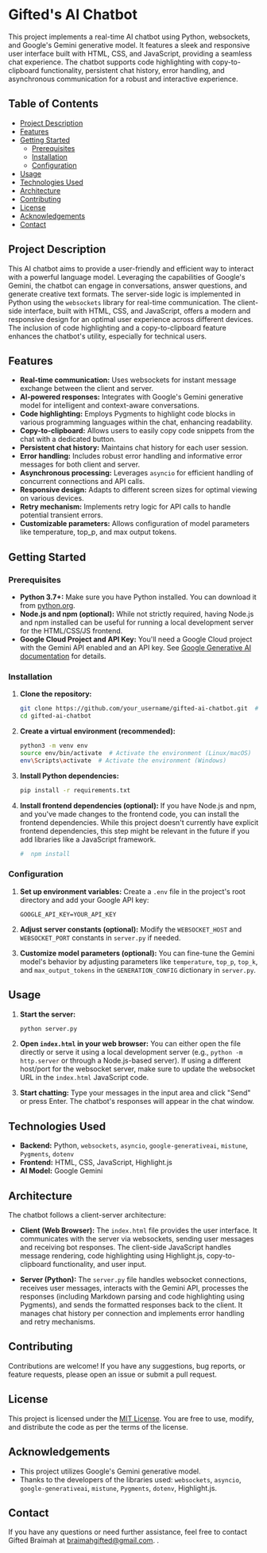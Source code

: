 
# Gifted's AI Chatbot

This project implements a real-time AI chatbot using Python, websockets, and Google's Gemini generative model. It features a sleek and responsive user interface built with HTML, CSS, and JavaScript, providing a seamless chat experience.  The chatbot supports code highlighting with copy-to-clipboard functionality, persistent chat history, error handling, and asynchronous communication for a robust and interactive experience.

## Table of Contents

- [Project Description](#project-description)
- [Features](#features)
- [Getting Started](#getting-started)
    - [Prerequisites](#prerequisites)
    - [Installation](#installation)
    - [Configuration](#configuration)
- [Usage](#usage)
- [Technologies Used](#technologies-used)
- [Architecture](#architecture)
- [Contributing](#contributing)
- [License](#license)
- [Acknowledgements](#acknowledgements)
- [Contact](#contact)



## Project Description

This AI chatbot aims to provide a user-friendly and efficient way to interact with a powerful language model.  Leveraging the capabilities of Google's Gemini, the chatbot can engage in conversations, answer questions, and generate creative text formats. The server-side logic is implemented in Python using the `websockets` library for real-time communication. The client-side interface, built with HTML, CSS, and JavaScript, offers a modern and responsive design for an optimal user experience across different devices.  The inclusion of code highlighting and a copy-to-clipboard feature enhances the chatbot's utility, especially for technical users.

## Features

- **Real-time communication:**  Uses websockets for instant message exchange between the client and server.
- **AI-powered responses:** Integrates with Google's Gemini generative model for intelligent and context-aware conversations.
- **Code highlighting:**  Employs Pygments to highlight code blocks in various programming languages within the chat, enhancing readability.
- **Copy-to-clipboard:** Allows users to easily copy code snippets from the chat with a dedicated button.
- **Persistent chat history:** Maintains chat history for each user session.
- **Error handling:** Includes robust error handling and informative error messages for both client and server.
- **Asynchronous processing:**  Leverages `asyncio` for efficient handling of concurrent connections and API calls.
- **Responsive design:**  Adapts to different screen sizes for optimal viewing on various devices.
- **Retry mechanism:** Implements retry logic for API calls to handle potential transient errors.
- **Customizable parameters:**  Allows configuration of model parameters like temperature, top_p, and max output tokens.


## Getting Started

### Prerequisites

- **Python 3.7+:** Make sure you have Python installed. You can download it from [python.org](https://www.python.org/).
- **Node.js and npm (optional):**  While not strictly required, having Node.js and npm installed can be useful for running a local development server for the HTML/CSS/JS frontend.
- **Google Cloud Project and API Key:** You'll need a Google Cloud project with the Gemini API enabled and an API key. See [Google Generative AI documentation](https://developers.google.com/generative-ai) for details.

### Installation

1. **Clone the repository:**
   ```bash
   git clone https://github.com/your_username/gifted-ai-chatbot.git  # Replace with your repository URL
   cd gifted-ai-chatbot
   ```
2. **Create a virtual environment (recommended):**
   ```bash
   python3 -m venv env
   source env/bin/activate  # Activate the environment (Linux/macOS)
   env\Scripts\activate  # Activate the environment (Windows)
   ```
3. **Install Python dependencies:**
   ```bash
   pip install -r requirements.txt
   ```
4. **Install frontend dependencies (optional):** If you have Node.js and npm, and you've made changes to the frontend code, you can install the frontend dependencies.  While this project doesn't currently have explicit frontend dependencies, this step might be relevant in the future if you add libraries like a JavaScript framework.
    ```bash
    #  npm install 
    ```

### Configuration

1. **Set up environment variables:** Create a `.env` file in the project's root directory and add your Google API key:

   ```
   GOOGLE_API_KEY=YOUR_API_KEY
   ```

2. **Adjust server constants (optional):** Modify the `WEBSOCKET_HOST` and `WEBSOCKET_PORT` constants in `server.py` if needed.

3. **Customize model parameters (optional):**  You can fine-tune the Gemini model's behavior by adjusting parameters like `temperature`, `top_p`, `top_k`, and `max_output_tokens` in the `GENERATION_CONFIG` dictionary in `server.py`.

## Usage

1. **Start the server:**
   ```bash
   python server.py
   ```

2. **Open `index.html` in your web browser:** You can either open the file directly or serve it using a local development server (e.g., `python -m http.server` or through a Node.js-based server).  If using a different host/port for the websocket server, make sure to update the websocket URL in the `index.html` JavaScript code.


3. **Start chatting:** Type your messages in the input area and click "Send" or press Enter. The chatbot's responses will appear in the chat window.

## Technologies Used

- **Backend:** Python, `websockets`, `asyncio`, `google-generativeai`, `mistune`, `Pygments`, `dotenv`
- **Frontend:** HTML, CSS, JavaScript, Highlight.js
- **AI Model:** Google Gemini


## Architecture

The chatbot follows a client-server architecture:

- **Client (Web Browser):** The `index.html` file provides the user interface.  It communicates with the server via websockets, sending user messages and receiving bot responses.  The client-side JavaScript handles message rendering, code highlighting using Highlight.js, copy-to-clipboard functionality, and user input.

- **Server (Python):**  The `server.py` file handles websocket connections, receives user messages, interacts with the Gemini API, processes the responses (including Markdown parsing and code highlighting using Pygments), and sends the formatted responses back to the client. It manages chat history per connection and implements error handling and retry mechanisms.

## Contributing

Contributions are welcome!  If you have any suggestions, bug reports, or feature requests, please open an issue or submit a pull request.

## License

This project is licensed under the [MIT License](LICENSE).  You are free to use, modify, and distribute the code as per the terms of the license.  


## Acknowledgements

- This project utilizes Google's Gemini generative model.
- Thanks to the developers of the libraries used: `websockets`, `asyncio`, `google-generativeai`, `mistune`, `Pygments`, `dotenv`, Highlight.js.

## Contact

If you have any questions or need further assistance, feel free to contact Gifted Braimah at braimahgifted@gmail.com. .
